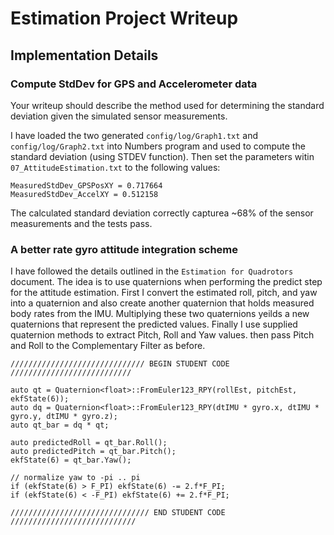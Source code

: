 #  Estimation Project Writeup

## Implementation Details ##

### Compute StdDev for GPS and Accelerometer data ###

Your writeup should describe the method used for determining the standard deviation given the simulated sensor measurements.

I have loaded the two generated `config/log/Graph1.txt` and `config/log/Graph2.txt` into Numbers program and used to compute the standard deviation (using STDEV function). Then set the parameters witin `07_AttitudeEstimation.txt` to the following values:

```
MeasuredStdDev_GPSPosXY = 0.717664
MeasuredStdDev_AccelXY = 0.512158
```

The calculated standard deviation correctly capturea ~68% of the sensor measurements and the tests pass.

### A better rate gyro attitude integration scheme ###

I have followed the details outlined in the `Estimation for Quadrotors` document. The idea is to use quaternions when performing the predict step for the attitude estimation. First I convert the estimated roll, pitch, and yaw into a quaternion and also create another quaternion that holds measured body rates from the IMU. Multiplying these two quaternions yeilds a new quaternions that represent the predicted values. Finally I use supplied quaternion methods to extract Pitch, Roll and Yaw values. then pass Pitch and Roll to the Complementary Filter as before.

```
////////////////////////////// BEGIN STUDENT CODE ///////////////////////////

auto qt = Quaternion<float>::FromEuler123_RPY(rollEst, pitchEst, ekfState(6));
auto dq = Quaternion<float>::FromEuler123_RPY(dtIMU * gyro.x, dtIMU * gyro.y, dtIMU * gyro.z);
auto qt_bar = dq * qt;

auto predictedRoll = qt_bar.Roll();
auto predictedPitch = qt_bar.Pitch();
ekfState(6) = qt_bar.Yaw();

// normalize yaw to -pi .. pi
if (ekfState(6) > F_PI) ekfState(6) -= 2.f*F_PI;
if (ekfState(6) < -F_PI) ekfState(6) += 2.f*F_PI;

/////////////////////////////// END STUDENT CODE ////////////////////////////
```
